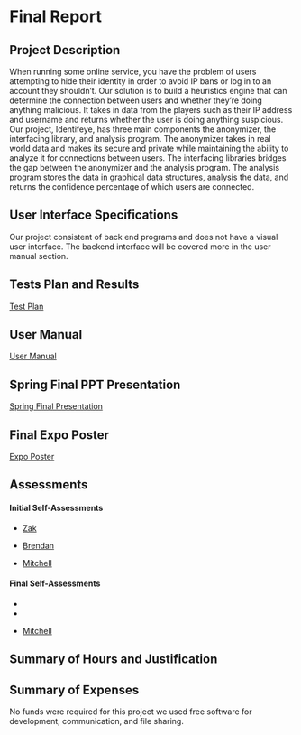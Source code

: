 # Final Report
## Project Description 
When running some online service, you have the problem of users attempting to hide their identity in order to avoid IP bans or log in to an account they shouldn’t. Our solution is to build a heuristics engine that can determine the connection between users and whether they’re doing anything malicious. It takes in data from the players such as their IP address and username and returns whether the user is doing anything suspicious.
Our project, Identifeye, has three main components the anonymizer, the interfacing library, and analysis program. The anonymizer takes in real world data and makes its secure and private while maintaining the ability to analyze it for connections between users. The interfacing libraries bridges the gap between the anonymizer and the analysis program. The analysis program stores the data in graphical data structures, analysis the data, and returns the confidence percentage of which users are connected. 

## User Interface Specifications 
Our project consistent of back end programs and does not have a visual user interface. The backend interface will be covered more in the user manual section.  

## Tests Plan and Results 
[Test Plan](https://github.com/Identifeye/senior-design-assignments/blob/master/Test%20Plan.pdf)

## User Manual 
[User Manual](https://github.com/Identifeye/senior-design-assignments/blob/master/User_documentation.md)

## Spring Final PPT Presentation 
[Spring Final Presentation](https://github.com/Identifeye/senior-design-assignments/blob/master/Spring_final_Presentation.pdf)

## Final Expo Poster 
[Expo Poster](https://github.com/Identifeye/senior-design-assignments/blob/master/Poster_identifeye.pdf)

## Assessments
####  Initial Self-Assessments 
* [Zak](https://github.com/Identifeye/senior-design-assignments/blob/master/Assignment%203/fahey.md)

* [Brendan](https://github.com/Identifeye/senior-design-assignments/blob/master/Assignment%203/FisherAssignment3.pdf)

* [Mitchell](https://github.com/Identifeye/senior-design-assignments/blob/master/Assignment%203/haas_assignment_3.md)

#### Final Self-Assessments
* 

* 

* [Mitchell](https://github.com/Identifeye/senior-design-assignments/blob/master/public_self_assessment_haas%20.pdf)

## Summary of Hours and Justification 

## Summary of Expenses 
No funds were required for this project we used free software for development, communication, and file sharing. 

